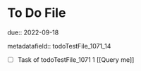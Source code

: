 # To Do File

due:: 2022-09-18

metadatafield:: todoTestFile_1071_14

- [ ] Task of todoTestFile_1071 1 [[Query me]]
